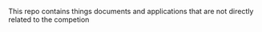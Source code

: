 This repo contains things documents and applications that are not directly related to the competion
